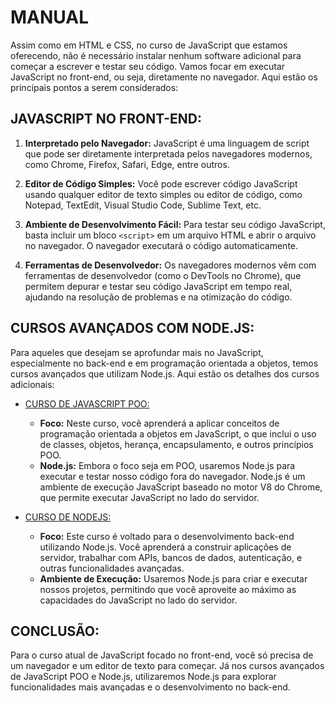 # MANUAL
Assim como em HTML e CSS, no curso de JavaScript que estamos oferecendo, não é necessário instalar nenhum software adicional para começar a escrever e testar seu código. Vamos focar em executar JavaScript no front-end, ou seja, diretamente no navegador. Aqui estão os principais pontos a serem considerados:

## JAVASCRIPT NO FRONT-END:
1. **Interpretado pelo Navegador:** JavaScript é uma linguagem de script que pode ser diretamente interpretada pelos navegadores modernos, como Chrome, Firefox, Safari, Edge, entre outros.

2. **Editor de Código Simples:** Você pode escrever código JavaScript usando qualquer editor de texto simples ou editor de código, como Notepad, TextEdit, Visual Studio Code, Sublime Text, etc.

3. **Ambiente de Desenvolvimento Fácil:** Para testar seu código JavaScript, basta incluir um bloco `<script>` em um arquivo HTML e abrir o arquivo no navegador. O navegador executará o código automaticamente.

4. **Ferramentas de Desenvolvedor:** Os navegadores modernos vêm com ferramentas de desenvolvedor (como o DevTools no Chrome), que permitem depurar e testar seu código JavaScript em tempo real, ajudando na resolução de problemas e na otimização do código.

## CURSOS AVANÇADOS COM NODE.JS:
Para aqueles que desejam se aprofundar mais no JavaScript, especialmente no back-end e em programação orientada a objetos, temos cursos avançados que utilizam Node.js. Aqui estão os detalhes dos cursos adicionais:

* [CURSO DE JAVASCRIPT POO:](https://github.com/VILHALVA/CURSO-DE-JAVASCRIPT-POO)
    - **Foco:** Neste curso, você aprenderá a aplicar conceitos de programação orientada a objetos em JavaScript, o que inclui o uso de classes, objetos, herança, encapsulamento, e outros princípios POO.
    - **Node.js:** Embora o foco seja em POO, usaremos Node.js para executar e testar nosso código fora do navegador. Node.js é um ambiente de execução JavaScript baseado no motor V8 do Chrome, que permite executar JavaScript no lado do servidor.

* [CURSO DE NODEJS:](https://github.com/VILHALVA/CURSO-DE-NODEJS)
    - **Foco:** Este curso é voltado para o desenvolvimento back-end utilizando Node.js. Você aprenderá a construir aplicações de servidor, trabalhar com APIs, bancos de dados, autenticação, e outras funcionalidades avançadas.
    - **Ambiente de Execução:** Usaremos Node.js para criar e executar nossos projetos, permitindo que você aproveite ao máximo as capacidades do JavaScript no lado do servidor.

## CONCLUSÃO:
Para o curso atual de JavaScript focado no front-end, você só precisa de um navegador e um editor de texto para começar. Já nos cursos avançados de JavaScript POO e Node.js, utilizaremos Node.js para explorar funcionalidades mais avançadas e o desenvolvimento no back-end.
